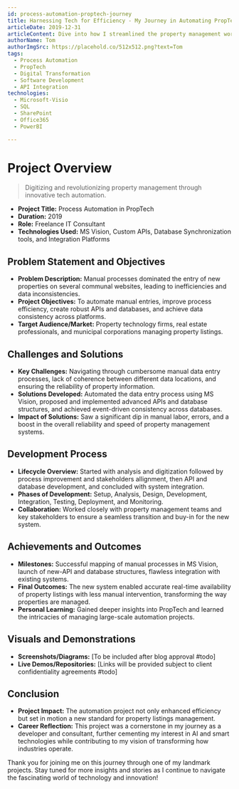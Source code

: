 ```yaml
---
id: process-automation-proptech-journey
title: Harnessing Tech for Efficiency - My Journey in Automating PropTech
articleDate: 2019-12-31
articleContent: Dive into how I streamlined the property management world by automating and digitizing manual processes, ensuring data consistency, and enhancing self-service platforms for a smarter approach to PropTech.
authorName: Tom
authorImgSrc: https://placehold.co/512x512.png?text=Tom
tags:
  - Process Automation
  - PropTech
  - Digital Transformation
  - Software Development
  - API Integration
technologies:
  - Microsoft-Visio
  - SQL
  - SharePoint
  - Office365
  - PowerBI

---
```


# Project Overview

> Digitizing and revolutionizing property management through innovative tech automation.

- **Project Title:** Process Automation in PropTech
- **Duration:** 2019
- **Role:** Freelance IT Consultant
- **Technologies Used:** MS Vision, Custom APIs, Database Synchronization tools, and Integration Platforms

## Problem Statement and Objectives

- **Problem Description:** Manual processes dominated the entry of new properties on several communal websites, leading
  to inefficiencies and data inconsistencies.
- **Project Objectives:** To automate manual entries, improve process efficiency, create robust APIs and databases, and
  achieve data consistency across platforms.
- **Target Audience/Market:** Property technology firms, real estate professionals, and municipal corporations managing
  property listings.

## Challenges and Solutions

- **Key Challenges:** Navigating through cumbersome manual data entry processes, lack of coherence between different
  data locations, and ensuring the reliability of property information.
- **Solutions Developed:** Automated the data entry process using MS Vision, proposed and implemented advanced APIs and
  database structures, and achieved event-driven consistency across databases.
- **Impact of Solutions:** Saw a significant dip in manual labor, errors, and a boost in the overall reliability and
  speed of property management systems.

## Development Process

- **Lifecycle Overview:** Started with analysis and digitization followed by process improvement and stakeholders
  allignment, then API and database development, and concluded with system integration.
- **Phases of Development:** Setup, Analysis, Design, Development, Integration, Testing, Deployment, and Monitoring.
- **Collaboration:** Worked closely with property management teams and key stakeholders to ensure a seamless transition
  and buy-in for the new system.

## Achievements and Outcomes

- **Milestones:** Successful mapping of manual processes in MS Vision, launch of new-API and database structures,
  flawless integration with existing systems.
- **Final Outcomes:** The new system enabled accurate real-time availability of property listings with less manual
  intervention, transforming the way properties are managed.
- **Personal Learning:** Gained deeper insights into PropTech and learned the intricacies of managing large-scale
  automation projects.

## Visuals and Demonstrations

- **Screenshots/Diagrams:** [To be included after blog approval #todo]
- **Live Demos/Repositories:** [Links will be provided subject to client confidentiality agreements #todo]

## Conclusion

- **Project Impact:** The automation project not only enhanced efficiency but set in motion a new standard for property
  listings management.
- **Career Reflection:** This project was a cornerstone in my journey as a developer and consultant, further cementing
  my interest in AI and smart technologies while contributing to my vision of transforming how industries operate.

Thank you for joining me on this journey through one of my landmark projects. Stay tuned for more insights and stories
as I continue to navigate the fascinating world of technology and innovation!
